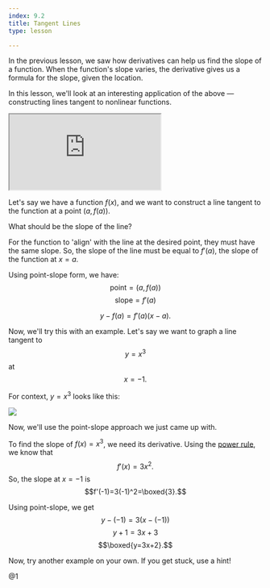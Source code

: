 ```yaml
---
index: 9.2
title: Tangent Lines
type: lesson

---
```


In the previous lesson, we saw how derivatives can help us find the slope of a function. When the function's slope varies, the derivative gives us a formula for the slope, given the location.

In this lesson, we'll look at an interesting application of the above — constructing lines tangent to nonlinear functions.

<iframe src="https://www.desmos.com/calculator/vcpwd6c0uz?embed"  class="graph"></iframe>

Let's say we have a function $f(x)$, and we want to construct a line tangent to the function at a point $\left(a,f(a)\right).$

What should be the slope of the line? 

For the function to 'align' with the line at the desired point, they must have the same slope. So, the slope of the line must be equal to $f'(a)$, the slope of the function at $x=a$.

Using point-slope form, we have:
$$\text{point} = (a, f(a))$$ $$\text{slope} = f'(a)$$

$$y - f(a) = f'(a) (x-a).$$

Now, we'll try this with an example.
Let's say we want to graph a line tangent to $$y=x^3$$ at $$x=-1.$$

For context, $y=x^3$ looks like this:

<img class="graph" src="/img/graphs/x-cubed.png"/>

Now, we'll use the point-slope approach we just came up with.

To find the slope of $f(x)=x^3$, we need its derivative. Using the [power rule](/learn/calculus/differential/power-rule), we know that $$f'(x)=3x^2.$$
So, the slope at $x=-1$ is $$f'(-1)=3(-1)^2=\boxed{3}.$$

Using point-slope, we get  
$$ y - (-1) = 3(x- (-1))$$ $$y+1=3x+3$$ $$\boxed{y=3x+2}.$$

Now, try another example on your own. If you get stuck, use a hint!

@1


<!--stackedit_data:
eyJoaXN0b3J5IjpbLTE2MDcwNzQ2NDcsLTkzODIzMzUzMSwtNT
UwNTA3MzA3LC0xODE5MjQ2NDYxLDUyMTI1NzcxMSwxOTY3MTAx
MTkyLC0xMDA1MTQzMTU5LC05NDMxOTg1NDksLTE5NTcyNTQ0Nz
ksMTc4NDU5ODA3OV19
-->
